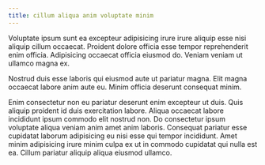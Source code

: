 ```yaml
---
title: cillum aliqua anim voluptate minim
---
```


Voluptate ipsum sunt ea excepteur adipisicing irure irure aliquip esse nisi aliquip cillum occaecat. Proident dolore officia esse tempor reprehenderit enim officia. Adipisicing occaecat officia eiusmod do. Veniam veniam ut ullamco magna ex.

Nostrud duis esse laboris qui eiusmod aute ut pariatur magna. Elit magna occaecat labore anim aute eu. Minim officia deserunt consequat minim.

Enim consectetur non eu pariatur deserunt enim excepteur ut duis. Quis aliquip proident id duis exercitation labore. Aliqua occaecat labore incididunt ipsum commodo elit nostrud non. Do consectetur ipsum voluptate aliqua veniam anim amet anim laboris. Consequat pariatur esse cupidatat laborum adipisicing eu nisi esse qui tempor incididunt. Amet minim adipisicing irure minim culpa ex ut in commodo cupidatat qui nulla est ea. Cillum pariatur aliquip aliqua eiusmod ullamco.